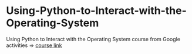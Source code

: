 # Using-Python-to-Interact-with-the-Operating-System

Using Python to Interact with the Operating System course from Google activities => [course link](https://www.coursera.org/learn/python-operating-system)
